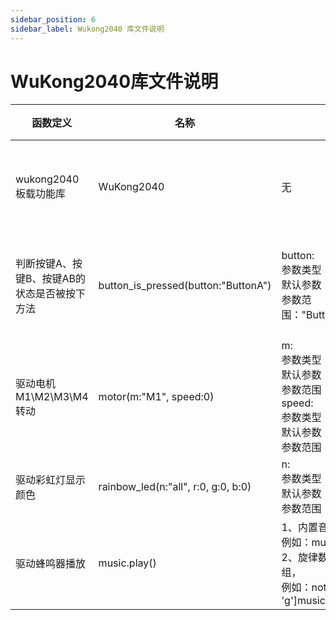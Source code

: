 ```yaml
---
sidebar_position: 6
sidebar_label: Wukong2040 库文件说明
---
```


# WuKong2040库文件说明

| 函数定义                                     | 名称                                | 参数                                                         | 返回值                         |
| -------------------------------------------- | ----------------------------------- | ------------------------------------------------------------ | ------------------------------ |
| wukong2040板载功能库                         | WuKong2040                          | 无                                                           | 导入板载功能方法和属性         |
| 判断按键A、按键B、按键AB的状态是否被按下方法 | button_is_pressed(button:"ButtonA") | button:<br />参数类型：str<br />默认参数："ButtonA"<br />参数范围："ButtonA"、\"ButtonB"、\"ButtonAB" | 按下按键返回True,否则返回False |
| 驱动电机M1\M2\M3\M4转动                      | motor(m:"M1", speed:0)              | m:<br />参数类型：str<br />默认参数："M1"<br />参数范围："M1"\"M2"\"M3"\"M4"<br />speed:<br />参数类型：int<br />默认参数：0<br />参数范围：0~100 | 无                             |
| 驱动彩虹灯显示颜色                           | rainbow_led(n:"all", r:0, g:0, b:0) | n:<br />参数类型：str<br />默认参数："all"<br />参数范围："0"\"1"\"all" | 无                             |
| 驱动蜂鸣器播放                               | music.play()                        | 1、内置音乐，调用内置的音乐名，<br />例如：music.DADADADUM<br />2、旋律数组,用户自定义的音乐编码数组，<br />例如：notes = ['c4:1', 'e', 'g']music.play(notes) | 无                             |
